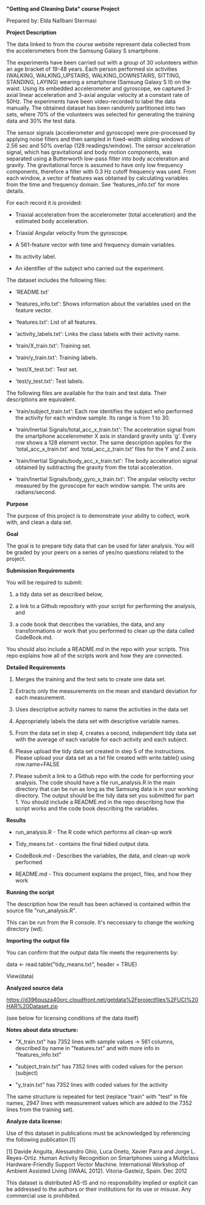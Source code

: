 **"Getting and Cleaning Data" course Project**

Prepared by: Elda Nallbani Stermasi

**Project Description**

The data linked to from the course website represent data collected from
the accelerometers from the Samsung Galaxy S smartphone.

The experiments have been carried out with a group of 30 volunteers
within an age bracket of 19-48 years. Each person performed six
activities (WALKING, WALKING\_UPSTAIRS, WALKING\_DOWNSTAIRS, SITTING,
STANDING, LAYING) wearing a smartphone (Samsung Galaxy S II) on the
waist. Using its embedded accelerometer and gyroscope, we captured
3-axial linear acceleration and 3-axial angular velocity at a constant
rate of 50Hz. The experiments have been video-recorded to label the data
manually. The obtained dataset has been randomly partitioned into two
sets, where 70% of the volunteers was selected for generating the
training data and 30% the test data.

The sensor signals (accelerometer and gyroscope) were pre-processed by
applying noise filters and then sampled in fixed-width sliding windows
of 2.56 sec and 50% overlap (128 readings/window). The sensor
acceleration signal, which has gravitational and body motion components,
was separated using a Butterworth low-pass filter into body acceleration
and gravity. The gravitational force is assumed to have only low
frequency components, therefore a filter with 0.3 Hz cutoff frequency
was used. From each window, a vector of features was obtained by
calculating variables from the time and frequency domain. See
'features\_info.txt' for more details.

For each record it is provided:

-   Triaxial acceleration from the accelerometer (total acceleration)
    and the estimated body acceleration.

-   Triaxial Angular velocity from the gyroscope.

-   A 561-feature vector with time and frequency domain variables.

-   Its activity label.

-   An identifier of the subject who carried out the experiment.

The dataset includes the following files:

-   'README.txt'

-   'features\_info.txt': Shows information about the variables used on
    the feature vector.

-   'features.txt': List of all features.

-   'activity\_labels.txt': Links the class labels with their
    activity name.

-   'train/X\_train.txt': Training set.

-   'train/y\_train.txt': Training labels.

-   'test/X\_test.txt': Test set.

-   'test/y\_test.txt': Test labels.

The following files are available for the train and test data. Their
descriptions are equivalent.

-   'train/subject\_train.txt': Each row identifies the subject who
    performed the activity for each window sample. Its range is from 1
    to 30.

-   'train/Inertial Signals/total\_acc\_x\_train.txt': The acceleration
    signal from the smartphone accelerometer X axis in standard gravity
    units 'g'. Every row shows a 128 element vector. The same
    description applies for the 'total\_acc\_x\_train.txt' and
    'total\_acc\_z\_train.txt' files for the Y and Z axis.

-   'train/Inertial Signals/body\_acc\_x\_train.txt': The body
    acceleration signal obtained by subtracting the gravity from the
    total acceleration.

-   'train/Inertial Signals/body\_gyro\_x\_train.txt': The angular
    velocity vector measured by the gyroscope for each window sample.
    The units are radians/second.

**Purpose**

The purpose of this project is to demonstrate your ability to collect,
work with, and clean a data set.

**Goal**

The goal is to prepare tidy data that can be used for later analysis.
You will be graded by your peers on a series of yes/no questions related
to the project.

**Submission Requirements**

You will be required to submit:

1.  a tidy data set as described below,

2.  a link to a Github repository with your script for performing the
    analysis, and

3.  a code book that describes the variables, the data, and any
    transformations or work that you performed to clean up the data
    called CodeBook.md.

You should also include a README.md in the repo with your scripts. This
repo explains how all of the scripts work and how they are connected.

**Detailed Requirements**

1.  Merges the training and the test sets to create one data set.

2.  Extracts only the measurements on the mean and standard deviation
    for each measurement.

3.  Uses descriptive activity names to name the activities in the data
    set

4.  Appropriately labels the data set with descriptive variable names.

5.  From the data set in step 4, creates a second, independent tidy data
    set with the average of each variable for each activity and
    each subject.

6.  Please upload the tidy data set created in step 5 of
    the instructions. Please upload your data set as a txt file created
    with write.table() using row.name=FALSE

7.  Please submit a link to a Github repo with the code for performing
    your analysis. The code should have a file run\_analysis.R in the
    main directory that can be run as long as the Samsung data is in
    your working directory. The output should be the tidy data set you
    submitted for part 1. You should include a README.md in the repo
    describing how the script works and the code book describing
    the variables.

**Results**

-   run\_analysis.R - The R code which performs all clean-up work

-   Tidy\_means.txt - contains the final tidied output data.

-   CodeBook.md - Describes the variables, the data, and clean-up work
    performed

-   README.md - This document explains the project, files, and how they
    work

**Running the script**

The description how the result has been achieved is contained within the
source file "run\_analysis.R".

This can be run from the R console. It's neccessary to change the
working directory (wd).

**Importing the output file**

You can confirm that the output data file meets the requirements by:

data &lt;- read.table("tidy\_means.txt", header = TRUE)

View(data)

**Analyzed source data**

<https://d396qusza40orc.cloudfront.net/getdata%2Fprojectfiles%2FUCI%20HAR%20Dataset.zip>

(see below for licensing conditions of the data itself)

**Notes about data structure:**

-   "X\_train.txt" has 7352 lines with sample values -&gt; 561 columns,
    described by name in "features.txt" and with more info in
    "features\_info.txt"

-   "subject\_train.txt" has 7352 lines with coded values for the
    person (subject)

-   "y\_train.txt" has 7352 lines with coded values for the activity

The same structure is repeated for test (replace "train" with "test" in
file names, 2947 lines with measurement values which are added to the
7352 lines from the training set).

**Analyze data license:**

Use of this dataset in publications must be acknowledged by referencing
the following publication \[1\]

\[1\] Davide Anguita, Alessandro Ghio, Luca Oneto, Xavier Parra and
Jorge L. Reyes-Ortiz. Human Activity Recognition on Smartphones using a
Multiclass Hardware-Friendly Support Vector Machine. International
Workshop of Ambient Assisted Living (IWAAL 2012). Vitoria-Gasteiz,
Spain. Dec 2012

This dataset is distributed AS-IS and no responsibility implied or
explicit can be addressed to the authors or their institutions for its
use or misuse. Any commercial use is prohibited.
